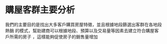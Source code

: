 #      購屋客群主要分析

我們的主要目的是找出大多客戶購買房屋特徵，並且根據地段篩選出客群在各地段熱銷
的模式，幫助建商可以根據地段、預算以及交易量等因素去建立符合購屋客戶所需的房子
，這樣能夠促使房子的銷售量增加

   
 
 
